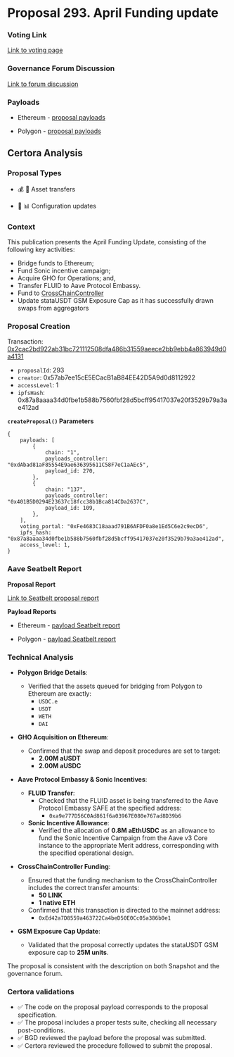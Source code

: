 # Proposal 293. April Funding update

### Voting Link
[Link to voting page](https://vote.onaave.com/proposal/?proposalId=293)

### Governance Forum Discussion
[Link to forum discussion](https://governance.aave.com/t/arfc-april-funding-update/21590)

### Payloads

* Ethereum - [proposal payloads](https://etherscan.io/address/0x559A4707dB33B28C2c2e9f83A5f205a164F02191)

* Polygon - [proposal payloads](https://polygonscan.com/address/0x5F876Db887658c29a9772AFbA54d65B83a9AB079)



## Certora Analysis

### Proposal Types

* :moneybag: :receipt: Asset transfers

* :wrench: :bar_chart: Configuration updates


### Context
This publication presents the April Funding Update, consisting of the following key activities:

- Bridge funds to Ethereum;
- Fund Sonic incentive campaign;
- Acquire GHO for Operations; and,
- Transfer FLUID to Aave Protocol Embassy.
- Fund to [CrossChainController](https://etherscan.io/address/0xEd42a7D8559a463722Ca4beD50E0Cc05a386b0e1)
- Update stataUSDT GSM Exposure Cap as it has successfully drawn swaps from aggregators

### Proposal Creation
Transaction: [0x2cac2bd922ab31bc721112508dfa486b31559aeece2bb9ebb4a863949d0a4131](https://etherscan.io/tx/0x2cac2bd922ab31bc721112508dfa486b31559aeece2bb9ebb4a863949d0a4131)
- `proposalId`: 293
- `creator`: 0x57ab7ee15cE5ECacB1aB84EE42D5A9d0d8112922
- `accessLevel`: 1
- `ipfsHash`: 0x87a8aaaa34d0fbe1b588b7560fbf28d5bcff95417037e20f3529b79a3ae412ad

**`createProposal()` Parameters**
```
{
    payloads: [
        {
            chain: "1",
            payloads_controller: "0xdAbad81aF85554E9ae636395611C58F7eC1aAEc5",
            payload_id: 270,
        },
        {
            chain: "137",
            payloads_controller: "0x401B5D0294E23637c18fcc38b1Bca814CDa2637C",
            payload_id: 109,
        },
    ],
    voting_portal: "0xFe4683C18aaad791B6AFDF0a8e1Ed5C6e2c9ecD6",
    ipfs_hash: "0x87a8aaaa34d0fbe1b588b7560fbf28d5bcff95417037e20f3529b79a3ae412ad",
    access_level: 1,
}
```

### Aave Seatbelt Report
**Proposal Report**

[Link to Seatbelt proposal report](https://github.com/bgd-labs/seatbelt-gov-v3/blob/main/reports/proposals/293.md)

**Payload Reports**

* Ethereum - [payload Seatbelt report](https://github.com/bgd-labs/seatbelt-gov-v3/blob/main/reports/payloads/1/0xdAbad81aF85554E9ae636395611C58F7eC1aAEc5/270.md)

* Polygon - [payload Seatbelt report](https://github.com/bgd-labs/seatbelt-gov-v3/blob/main/reports/payloads/137/0x401B5D0294E23637c18fcc38b1Bca814CDa2637C/109.md)


### Technical Analysis
- **Polygon Bridge Details**:  
  - Verified that the assets queued for bridging from Polygon to Ethereum are exactly:  
    - `USDC.e`  
    - `USDT`  
    - `WETH`  
    - `DAI`  

- **GHO Acquisition on Ethereum**:  
  - Confirmed that the swap and deposit procedures are set to target:  
    - **2.00M aUSDT**  
    - **2.00M aUSDC**  

- **Aave Protocol Embassy & Sonic Incentives**:  
  - **FLUID Transfer**:  
    - Checked that the FLUID asset is being transferred to the Aave Protocol Embassy SAFE at the specified address:  
      - `0xa9e777D56C0Ad861f6a03967E080e767ad8D39b6`
  - **Sonic Incentive Allowance**:  
    - Verified the allocation of **0.8M aEthUSDC** as an allowance to fund the Sonic Incentive Campaign from the Aave v3 Core instance to the appropriate Merit address, corresponding with the specified operational design.

- **CrossChainController Funding**:  
  - Ensured that the funding mechanism to the CrossChainController includes the correct transfer amounts:  
    - **50 LINK**  
    - **1 native ETH**  
  - Confirmed that this transaction is directed to the mainnet address:  
    - `0xEd42a7D8559a463722Ca4beD50E0Cc05a386b0e1`

- **GSM Exposure Cap Update**:  
  - Validated that the proposal correctly updates the stataUSDT GSM exposure cap to **25M units**.


The proposal is consistent with the description on both Snapshot and the governance forum.

### Certora validations
* :white_check_mark: The code on the proposal payload corresponds to the proposal specification.
* :white_check_mark: The proposal includes a proper tests suite, checking all necessary post-conditions.
* :white_check_mark: BGD reviewed the payload before the proposal was submitted.
* :white_check_mark: Certora reviewed the procedure followed to submit the proposal.